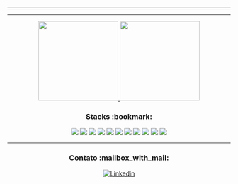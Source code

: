 <div align="right" > 
</div>
<hr>
<div>
<div align="right" > 
</div>
</div>
<hr>
</p>
</p>

<p align="center">
<a href="https://github.com/aquilessouza">
  <img height="180em" src="https://github-readme-stats.vercel.app/api/?username=aquilessouza&theme=tokyonight&show_icons=true"/> <img height="180em" src="https://github-readme-stats.vercel.app/api/top-langs/?username=aquilessouza&theme=tokyonight&layout=compact&langs_count=8&hide=HCL"/>
</a>
</p>
<h3 align="center">Stacks :bookmark:</h3>
</p>

<div align="center">
<span>
  <img src="https://img.icons8.com/color/48/000000/git.png"/>
</span>
<span>
  <img src="https://img.icons8.com/color/48/000000/javascript--v1.png"/>
</span>
<span>
  <img src="https://img.icons8.com/color/48/000000/html-5--v1.png"/>
</span>
<span>
  <img src="https://img.icons8.com/color/48/000000/css3.png"/>
</span>
<span>
  <img src="https://img.icons8.com/ultraviolet/40/000000/react--v1.png"/>
</span>
<span>
  <img src="https://img.icons8.com/color/48/000000/redux.png"/>
</span>
</span>
<span>
  <img src="https://img.icons8.com/fluency/50/000000/docker.png"/>
</span>
<span>
  <img src="https://img.icons8.com/fluency/48/000000/node-js.png" />
</span>
<span>
  <img src="https://img.icons8.com/fluency/50/000000/mysql-logo.png" />
</span>
<span>
  <img src="https://img.icons8.com/external-tal-revivo-color-tal-revivo/48/000000/external-mongodb-a-cross-platform-document-oriented-database-program-logo-color-tal-revivo.png" />
</span>
<span>
  <img src="https://img.icons8.com/fluency/48/000000/python.png" />
</span>
</div>
<hr>
<h3 align="center">Contato :mailbox_with_mail:</h3>
</p>
<div align="center">
<a href="https://www.linkedin.com/in/aquilessouza">
<img alt="Linkedin" src="https://img.shields.io/badge/linkedin-0077B5?logo=linkedin&logoColor=white&style=for-the-badge"/>
</a>
</a>
</div>

